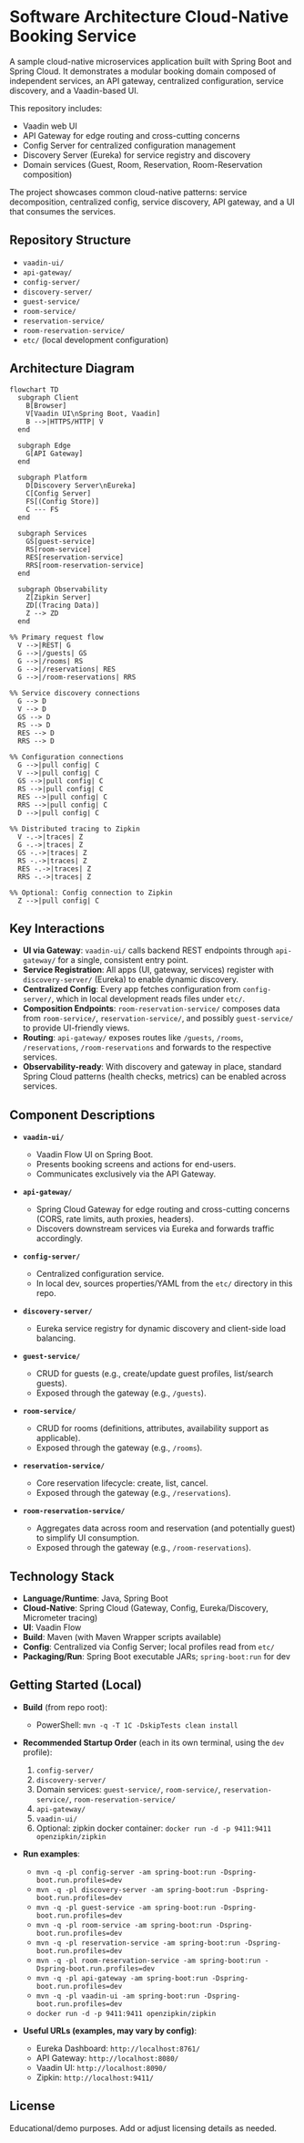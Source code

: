 # Software Architecture Cloud-Native Booking Service

A sample cloud-native microservices application built with Spring Boot and Spring Cloud. It demonstrates a modular booking domain composed of independent services, an API gateway, centralized configuration, service discovery, and a Vaadin-based UI.

This repository includes:
- Vaadin web UI
- API Gateway for edge routing and cross-cutting concerns
- Config Server for centralized configuration management
- Discovery Server (Eureka) for service registry and discovery
- Domain services (Guest, Room, Reservation, Room-Reservation composition)

The project showcases common cloud-native patterns: service decomposition, centralized config, service discovery, API gateway, and a UI that consumes the services.

## Repository Structure

- `vaadin-ui/`
- `api-gateway/`
- `config-server/`
- `discovery-server/`
- `guest-service/`
- `room-service/`
- `reservation-service/`
- `room-reservation-service/`
- `etc/` (local development configuration)

## Architecture Diagram

```mermaid
flowchart TD
  subgraph Client
    B[Browser]
    V[Vaadin UI\nSpring Boot, Vaadin]
    B -->|HTTPS/HTTP| V
  end

  subgraph Edge
    G[API Gateway]
  end

  subgraph Platform
    D[Discovery Server\nEureka]
    C[Config Server]
    FS[(Config Store)]
    C --- FS
  end

  subgraph Services
    GS[guest-service]
    RS[room-service]
    RES[reservation-service]
    RRS[room-reservation-service]
  end

  subgraph Observability
    Z[Zipkin Server]
    ZD[(Tracing Data)]
    Z --> ZD
  end

%% Primary request flow
  V -->|REST| G
  G -->|/guests| GS
  G -->|/rooms| RS
  G -->|/reservations| RES
  G -->|/room-reservations| RRS

%% Service discovery connections
  G --> D
  V --> D
  GS --> D
  RS --> D
  RES --> D
  RRS --> D

%% Configuration connections
  G -->|pull config| C
  V -->|pull config| C
  GS -->|pull config| C
  RS -->|pull config| C
  RES -->|pull config| C
  RRS -->|pull config| C
  D -->|pull config| C

%% Distributed tracing to Zipkin
  V -.->|traces| Z
  G -.->|traces| Z
  GS -.->|traces| Z
  RS -.->|traces| Z
  RES -.->|traces| Z
  RRS -.->|traces| Z

%% Optional: Config connection to Zipkin
  Z -->|pull config| C
```

## Key Interactions

- **UI via Gateway**: `vaadin-ui/` calls backend REST endpoints through `api-gateway/` for a single, consistent entry point.
- **Service Registration**: All apps (UI, gateway, services) register with `discovery-server/` (Eureka) to enable dynamic discovery.
- **Centralized Config**: Every app fetches configuration from `config-server/`, which in local development reads files under `etc/`.
- **Composition Endpoints**: `room-reservation-service/` composes data from `room-service/`, `reservation-service/`, and possibly `guest-service/` to provide UI-friendly views.
- **Routing**: `api-gateway/` exposes routes like `/guests`, `/rooms`, `/reservations`, `/room-reservations` and forwards to the respective services.
- **Observability-ready**: With discovery and gateway in place, standard Spring Cloud patterns (health checks, metrics) can be enabled across services.

## Component Descriptions

- **`vaadin-ui/`**
  - Vaadin Flow UI on Spring Boot.
  - Presents booking screens and actions for end-users.
  - Communicates exclusively via the API Gateway.

- **`api-gateway/`**
  - Spring Cloud Gateway for edge routing and cross-cutting concerns (CORS, rate limits, auth proxies, headers).
  - Discovers downstream services via Eureka and forwards traffic accordingly.

- **`config-server/`**
  - Centralized configuration service.
  - In local dev, sources properties/YAML from the `etc/` directory in this repo.

- **`discovery-server/`**
  - Eureka service registry for dynamic discovery and client-side load balancing.

- **`guest-service/`**
  - CRUD for guests (e.g., create/update guest profiles, list/search guests).
  - Exposed through the gateway (e.g., `/guests`).

- **`room-service/`**
  - CRUD for rooms (definitions, attributes, availability support as applicable).
  - Exposed through the gateway (e.g., `/rooms`).

- **`reservation-service/`**
  - Core reservation lifecycle: create, list, cancel.
  - Exposed through the gateway (e.g., `/reservations`).

- **`room-reservation-service/`**
  - Aggregates data across room and reservation (and potentially guest) to simplify UI consumption.
  - Exposed through the gateway (e.g., `/room-reservations`).

## Technology Stack

- **Language/Runtime**: Java, Spring Boot
- **Cloud-Native**: Spring Cloud (Gateway, Config, Eureka/Discovery, Micrometer tracing)
- **UI**: Vaadin Flow
- **Build**: Maven (with Maven Wrapper scripts available)
- **Config**: Centralized via Config Server; local profiles read from `etc/`
- **Packaging/Run**: Spring Boot executable JARs; `spring-boot:run` for dev

## Getting Started (Local)

- **Build** (from repo root):
  - PowerShell: `mvn -q -T 1C -DskipTests clean install`

- **Recommended Startup Order** (each in its own terminal, using the `dev` profile):
  1. `config-server/`
  2. `discovery-server/`
  3. Domain services: `guest-service/`, `room-service/`, `reservation-service/`, `room-reservation-service/`
  4. `api-gateway/`
  5. `vaadin-ui/`
  6. Optional: zipkin docker container: `docker run -d -p 9411:9411 openzipkin/zipkin`

- **Run examples**:
  - `mvn -q -pl config-server -am spring-boot:run -Dspring-boot.run.profiles=dev`
  - `mvn -q -pl discovery-server -am spring-boot:run -Dspring-boot.run.profiles=dev`
  - `mvn -q -pl guest-service -am spring-boot:run -Dspring-boot.run.profiles=dev`
  - `mvn -q -pl room-service -am spring-boot:run -Dspring-boot.run.profiles=dev`
  - `mvn -q -pl reservation-service -am spring-boot:run -Dspring-boot.run.profiles=dev`
  - `mvn -q -pl room-reservation-service -am spring-boot:run -Dspring-boot.run.profiles=dev`
  - `mvn -q -pl api-gateway -am spring-boot:run -Dspring-boot.run.profiles=dev`
  - `mvn -q -pl vaadin-ui -am spring-boot:run -Dspring-boot.run.profiles=dev`
  - `docker run -d -p 9411:9411 openzipkin/zipkin`

- **Useful URLs (examples, may vary by config)**:
  - Eureka Dashboard: `http://localhost:8761/`
  - API Gateway: `http://localhost:8080/`
  - Vaadin UI: `http://localhost:8090/`
  - Zipkin: `http://localhost:9411/`

## License

Educational/demo purposes. Add or adjust licensing details as needed.
